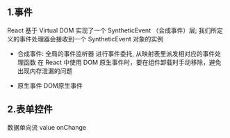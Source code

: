 ## 1.事件
React 基于 Virtual DOM 实现了一个 SyntheticEvent （合成事件）层;
我们所定义的事件处理器会接收到一个 SyntheticEvent 对象的实例

- 合成事件: 全局的事件监听器
  进行事件委托, 从映射表里派发相对应的事件处理函数
  在 React 中使用 DOM 原生事件时，要在组件卸载时手动移除，避免出现内存泄漏的问题

- 原生事件
  DOM原生事件

## 2.表单控件
数据单向流
value
onChange
